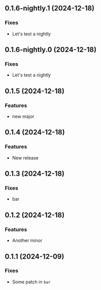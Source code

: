 ## 0.1.6-nightly.1 (2024-12-18)

### Fixes

- Let's test a nightly

## 0.1.6-nightly.0 (2024-12-18)

### Fixes

- Let's test a nightly

## 0.1.5 (2024-12-18)

### Features

- new major

## 0.1.4 (2024-12-18)

### Features

- New release

## 0.1.3 (2024-12-18)

### Fixes

- bar

## 0.1.2 (2024-12-18)

### Features

- Another minor

## 0.1.1 (2024-12-09)

### Fixes

- Some patch in `bar`
